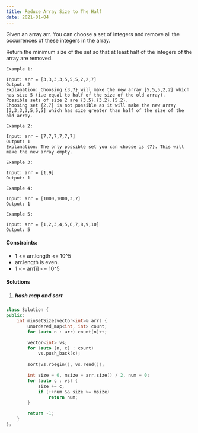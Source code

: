 ```yaml
---
title: Reduce Array Size to The Half
date: 2021-01-04
---
```

Given an array arr.  You can choose a set of integers and remove all the occurrences of these integers in the array.

Return the minimum size of the set so that at least half of the integers of the array are removed.

 

```
Example 1:

Input: arr = [3,3,3,3,5,5,5,2,2,7]
Output: 2
Explanation: Choosing {3,7} will make the new array [5,5,5,2,2] which has size 5 (i.e equal to half of the size of the old array).
Possible sets of size 2 are {3,5},{3,2},{5,2}.
Choosing set {2,7} is not possible as it will make the new array [3,3,3,3,5,5,5] which has size greater than half of the size of the old array.

Example 2:

Input: arr = [7,7,7,7,7,7]
Output: 1
Explanation: The only possible set you can choose is {7}. This will make the new array empty.

Example 3:

Input: arr = [1,9]
Output: 1

Example 4:

Input: arr = [1000,1000,3,7]
Output: 1

Example 5:

Input: arr = [1,2,3,4,5,6,7,8,9,10]
Output: 5
```

 

#### Constraints:

-    1 <= arr.length <= 10^5
-    arr.length is even.
-    1 <= arr[i] <= 10^5


#### Solutions

1. ##### hash map and sort

```cpp
class Solution {
public:
    int minSetSize(vector<int>& arr) {
        unordered_map<int, int> count;
        for (auto n : arr) count[n]++;

        vector<int> vs;
        for (auto [n, c] : count)
            vs.push_back(c);
        
        sort(vs.rbegin(), vs.rend());

        int size = 0, msize = arr.size() / 2, num = 0;
        for (auto c : vs) {
            size += c;
            if (++num && size >= msize)
                return num;
        }

        return -1;
    }
};
```